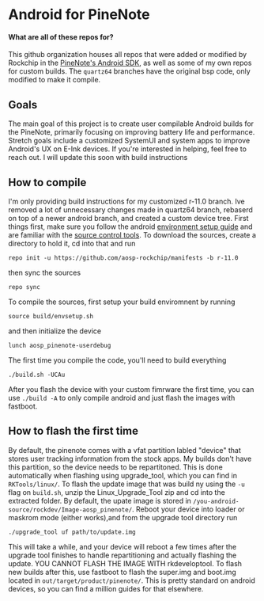# Android for PineNote
#### What are all of these repos for?
This github organization houses all repos that were added or modified by Rockchip in the [PineNote's Android SDK](https://wiki.pine64.org/wiki/PineNote#Android_11_eink_SDK_for_PineNote_and_Quart64_model_A_SBC), as well as some of my own repos for custom builds. The `quartz64` branches have the original bsp code, only modified to make it compile. 

## Goals
The main goal of this project is to create user compilable Android builds for the PineNote, primarily focusing on improving battery life and performance. Stretch goals include a customized SystemUI and system apps to improve Android's UX on E-Ink devices. If you're interested in helping, feel free to reach out. I will update this soon with build instructions

## How to compile
I'm only providing build instructions for my customized r-11.0 branch. Ive removed a lot of unnecessary changes made in quartz64 branch, rebaserd on top of a newer android branch, and created a custom device tree. First things first, make sure you follow the android [environment setup guide](https://source.android.com/setup/build/initializing) and are familiar with the [source control tools](https://source.android.com/setup/develop). To download the sources, create a directory to hold it, cd into that and run
```
repo init -u https://github.com/aosp-rockchip/manifests -b r-11.0
```
then sync the sources
```
repo sync
```
To compile the sources, first setup your build enviromnent by running
```
source build/envsetup.sh
```
and then initialize the device
```
lunch aosp_pinenote-userdebug
```
The first time you compile the code, you'll need to build everything
```
./build.sh -UCAu
```
After you flash the device with your custom fimrware the first time, you can use `./build -A` to only compile android and just flash the images with fastboot.

## How to flash the first time
By default, the pinenote comes with a vfat partition labled "device" that stores user tracking information from the stock apps. My builds don't have this partition, so the device needs to be repartitoned. This is done automatically when flashing using upgrade_tool, which you can find in `RKTools/linux/`. To flash the update image that was build ny using the `-u` flag on `build.sh`, unzip the Linux_Upgrade_Tool zip and cd into the extracted folder. By default, the upate image is stored in `/you-android-source/rockdev/Image-aosp_pinenote/`. Reboot your device into loader or maskrom mode (either works),and from the upgrade tool directory run
```
./upgrade_tool uf path/to/update.img
```
This will take a while, and your device will reboot a few times after the upgrade tool finishes to handle repartitioning and actually flashing the update. YOU CANNOT FLASH THE IMAGE WITH rkdeveloptool.
To flash new builds after this, use fastboot to flash the super.img and boot.img located in `out/target/product/pinenote/`. This is pretty standard on android devices, so you can find a million guides for that elsewhere.
